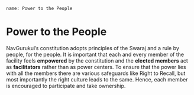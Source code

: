 ```ngMeta
name: Power to the People
```

# Power to the People

NavGurukul’s constitution adopts principles of the Swaraj and a rule by people, for the people. It is important that each and every member of the facility feels **empowered** by the constitution and the **elected members** act as **facilitators** rather than as power centers. To ensure that the power lies with all the members there are various safeguards like Right to Recall, but most importantly the right culture leads to the same. Hence, each member is encouraged to participate and take ownership.

